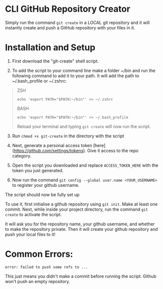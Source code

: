 # CLI GitHub Repository Creator
Simply run the command `git create` in a LOCAL git repository and it will instantly create and push a GitHub repository with your files in it.

# Installation and Setup
1. First download the "git-create" shell script.

2. To add the script to your command line make a folder ~/bin and run the following command to add it to your path. It will add the path to ~/.bash_profile or ~/.zshrc:

> ZSH
> ```
> echo 'export PATH="$PATH:~/bin"' >> ~/.zshrc
> ```
> BASH
> ```
> echo 'export PATH="$PATH:~/bin"' >> ~/.bash_profile
> ```
> Reload your terminal and typing `git create` will now run the script.

3. Run `chmod +x git-create` in the directory with the script

4. Next, generate a personal access token [here]
(https://github.com/settings/tokens). Give it access to the repo category.

5. Open the script you downloaded and replace `ACCESS_TOKEN_HERE` with the token you just generated.

6. Now run the command `git config --global user.name <YOUR_USERNAME>` to register your github username.

The script should now be fully set up

To use it, first initialise a github repository using `git init`. Make at least one commit. Next, while inside your project directory, run the command `git create` to activate the script.

It will ask you for the repository name, your github username, and whether to make the repository private. Then it will create your github repository and push your local files to it!

# Common Errors:

`error: failed to push some refs to ...`

This just means you didn't make a commit before running the script. Github won't push an empty repository.
